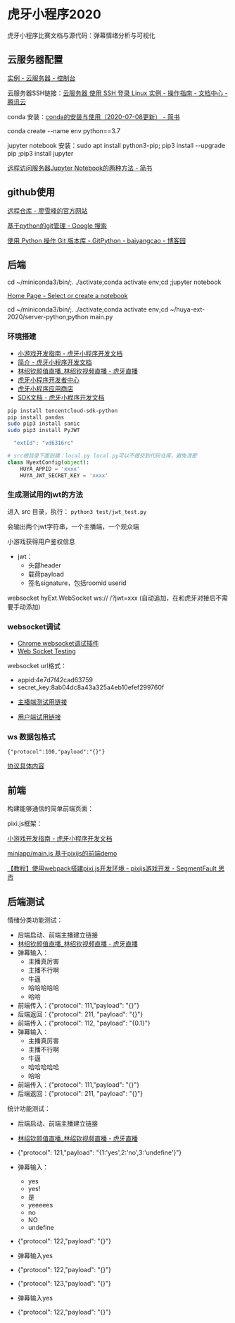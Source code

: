 # 虎牙小程序2020

虎牙小程序比赛文档与源代码：弹幕情绪分析与可视化

## 云服务器配置

[实例 - 云服务器 - 控制台](https://console.cloud.tencent.com/cvm/instance/detail?searchParams=rid%3D1&rid=1&id=ins-97s4k0jy)

云服务器SSH链接：[云服务器 使用 SSH 登录 Linux 实例 - 操作指南 - 文档中心 - 腾讯云](https://cloud.tencent.com/document/product/213/35700)

conda 安装：[conda的安装与使用（2020-07-08更新） - 简书](https://www.jianshu.com/p/edaa744ea47d)

conda create --name env python==3.7

jupyter notebook 安装：sudo apt install python3-pip; pip3 install --upgrade pip ;pip3 install jupyter

[远程访问服务器Jupyter Notebook的两种方法 - 简书](https://www.jianshu.com/p/8fc3cd032d3c)

## github使用

[远程仓库 - 廖雪峰的官方网站](https://www.liaoxuefeng.com/wiki/896043488029600/896954117292416)

[基于python的git管理 - Google 搜索](https://www.google.com.hk/search?q=%E5%9F%BA%E4%BA%8Epython%E7%9A%84git%E7%AE%A1%E7%90%86)

[使用 Python 操作 Git 版本库 - GitPython - baiyangcao - 博客园](https://www.cnblogs.com/baiyangcao/p/gitpython.html)

## 后端

cd ~/miniconda3/bin/;. ./activate;conda activate env;cd ;jupyter notebook

[Home Page - Select or create a notebook](http://106.52.117.231:8890/tree?)

cd ~/miniconda3/bin/;. ./activate;conda activate env;cd ~/huya-ext-2020/server-python;python main.py

### 环境搭建

- [小游戏开发指南 - 虎牙小程序开发文档](https://dev.huya.com/docs/#/game/index)
- [简介 - 虎牙小程序开发文档](https://dev.huya.com/docs/#/./getting-started)
- [林绍钦颜值直播_林绍钦视频直播 - 虎牙直播](https://www.huya.com/22751564)
- [虎牙小程序开发者中心](https://ext.huya.com/#/ext/rce7wayl)
- [虎牙小程序应用商店](https://appstore.huya.com/#/i)
- [SDK文档 - 虎牙小程序开发文档](https://dev.huya.com/docs#/sdk/SDK%E6%96%87%E6%A1%A3)

```bash
pip install tencentcloud-sdk-python
pip install pandas
sudo pip3 install sanic
sudo pip3 install PyJWT
```

```js
  "extId": "vd6316rc"
```

```py
# src根目录下面创建：local.py local.py可以不提交到代码仓库，避免泄密
class HyextConfig(object):
    HUYA_APPID = 'xxxx'
    HUYA_JWT_SECRET_KEY = 'xxxx'
```

<!-- 编辑 `main.py`, 把远程调试代码取消注释：
`sudo pip3 install websocket-client`

```py
# import ptvsd
# ptvsd.enable_attach(address = ('localhost', 5678))
# ptvsd.wait_for_attach()
``` -->

### 生成测试用的jwt的方法

进入 src 目录，执行：
`python3 test/jwt_test.py`

会输出两个jwt字符串，一个主播端，一个观众端

小游戏获得用户鉴权信息

- jwt：
  - 头部header
  - 载荷payload
  - 签名signature，包括roomid userid

websocket hyExt.WebSocket ws:// /?jwt=xxx (自动追加，在和虎牙对接后不需要手动添加)

### websocket调试

- [Chrome websocket调试插件](https://www.ijidi.cn/crx-download/pfdhoblngboilpfeibdedpjgfnlcodoo-013.html)
- [Web Socket Testing](chrome-extension://fgponpodhbmadfljofbimhhlengambbn/index.html)

websocket url格式：

- appid:4e7d7f42cad63759
- secret_key:8ab04dc8a43a325a4eb10efef299760f

<!-- 主播jwt:
encoded payload:{'creator': 'DEV', 'role': 'P', 'profileId': '10000', 'extId': 'extId', 'roomId': '22751564', 'userId': '10000', 'iat': 1595468723, 'exp': 1598060723, 'appId': '4e7d7f42cad63759'} jwt:eyJ0eXAiOiJKV1QiLCJhbGciOiJIUzI1NiJ9.eyJjcmVhdG9yIjoiREVWIiwicm9sZSI6IlAiLCJwcm9maWxlSWQiOiIxMDAwMCIsImV4dElkIjoiZXh0SWQiLCJyb29tSWQiOiIyMjc1MTU2NCIsInVzZXJJZCI6IjEwMDAwIiwiaWF0IjoxNTk1NDY4NzIzLCJleHAiOjE1OTgwNjA3MjMsImFwcElkIjoiNGU3ZDdmNDJjYWQ2Mzc1OSJ9.Pt3Nj5NH4OKZGqlhPeKhzoOAVZ-Crj5H1dGjwckokhI
观众jwt:
encoded payload:{'creator': 'DEV', 'role': 'U', 'profileId': 'jm6L3RAw1dtSrfGOTxpB', 'extId': 'extId', 'roomId': '22751564', 'userId': '20000', 'iat': 1595468723, 'exp': 1598060723, 'appId': '4e7d7f42cad63759'} jwt:eyJ0eXAiOiJKV1QiLCJhbGciOiJIUzI1NiJ9.eyJjcmVhdG9yIjoiREVWIiwicm9sZSI6IlUiLCJwcm9maWxlSWQiOiJqbTZMM1JBdzFkdFNyZkdPVHhwQiIsImV4dElkIjoiZXh0SWQiLCJyb29tSWQiOiIyMjc1MTU2NCIsInVzZXJJZCI6IjIwMDAwIiwiaWF0IjoxNTk1NDY4NzIzLCJleHAiOjE1OTgwNjA3MjMsImFwcElkIjoiNGU3ZDdmNDJjYWQ2Mzc1OSJ9.0Byo7Y011EqOgIGI1mZ2MaGvCGLOCE7OIgaLZI5zn2k -->

- [主播端测试用链接](ws://106.52.117.231:9090/ws?jwt=eyJ0eXAiOiJKV1QiLCJhbGciOiJIUzI1NiJ9.eyJjcmVhdG9yIjoiREVWIiwicm9sZSI6IlAiLCJwcm9maWxlSWQiOiIxMDAwMCIsImV4dElkIjoiZXh0SWQiLCJyb29tSWQiOiIyMjc1MTU2NCIsInVzZXJJZCI6IjEwMDAwIiwiaWF0IjoxNTk1NDY4NzIzLCJleHAiOjE1OTgwNjA3MjMsImFwcElkIjoiNGU3ZDdmNDJjYWQ2Mzc1OSJ9.Pt3Nj5NH4OKZGqlhPeKhzoOAVZ-Crj5H1dGjwckokhI)

- [用户端试用链接](ws://106.52.117.231:9090/ws?jwt=eyJ0eXAiOiJKV1QiLCJhbGciOiJIUzI1NiJ9.eyJjcmVhdG9yIjoiREVWIiwicm9sZSI6IlUiLCJwcm9maWxlSWQiOiJqbTZMM1JBdzFkdFNyZkdPVHhwQiIsImV4dElkIjoiZXh0SWQiLCJyb29tSWQiOiIyMjc1MTU2NCIsInVzZXJJZCI6IjIwMDAwIiwiaWF0IjoxNTk1NDY4NzIzLCJleHAiOjE1OTgwNjA3MjMsImFwcElkIjoiNGU3ZDdmNDJjYWQ2Mzc1OSJ9.0Byo7Y011EqOgIGI1mZ2MaGvCGLOCE7OIgaLZI5zn2k)

### ws 数据包格式

`{"protocol":100,"payload":"{}"}`

[协议具体内容](server-python/logic/protocol.py)

## 前端

构建能够通信的简单前端页面：

pixi.js框架：

[小游戏开发指南 - 虎牙小程序开发文档](https://dev.huya.com/docs/#/game/index)

[miniapp/main.js 基于pixijs的前端demo](https://github.com/huya-ext/miniapp/blob/ed805fe78d/examples/game-common-demo-a/client-pixi-js)

[【教程】使用webpack搭建pixi.js开发环境 - pixijs游戏开发 - SegmentFault 思否](https://segmentfault.com/a/1190000021724296)

<!-- React框架：

[React 元素渲染 | 菜鸟教程](https://www.runoob.com/react/react-rendering-elements.html)

[技术栈 - 虎牙小程序开发文档](http://dev.huya.com/docs#/base/stack)

代码分为viewer和streamer两个版本

index.js：观众端的入口文件
index_streamer.js：主播端的入口文件

执行顺序 index -> App(实例) -->

## 后端测试

情绪分类功能测试：

- 后端启动、前端主播建立链接
- [林绍钦颜值直播_林绍钦视频直播 - 虎牙直播](https://www.huya.com/22751564)
- 弹幕输入：
  - 主播真厉害
  - 主播不行啊
  - 牛逼
  - 哈哈哈哈哈
  - 哈哈
- 前端传入：{"protocol": 111,"payload": "{}"}
- 后端返回：{"protocol": 211, "payload": "{}"}
- 前端传入：{"protocol": 112, "payload": "{0.1}"}
- 弹幕输入：
  - 主播真厉害
  - 主播不行啊
  - 牛逼
  - 哈哈哈哈哈
  - 哈哈
- 前端传入：{"protocol": 111,"payload": "{}"}
- 后端返回：{"protocol": 211, "payload": "{}"}

统计功能测试：

- 后端启动、前端主播建立链接
- [林绍钦颜值直播_林绍钦视频直播 - 虎牙直播](https://www.huya.com/22751564)

- {"protocol": 121,"payload": "{1:'yes',2:'no',3:'undefine'}"}
- 弹幕输入：
  - yes
  - yes!
  - 是
  - yeeeees
  - no
  - NO
  - undefine
- {"protocol": 122,"payload": "{}"}
- 弹幕输入yes
- {"protocol": 122,"payload": "{}"}
- {"protocol": 123,"payload": "{}"}
- 弹幕输入yes
- {"protocol": 122,"payload": "{}"}